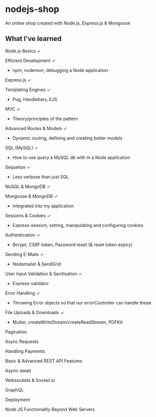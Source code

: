 # nodejs-shop

An online shop created with Node.js, Express.js & Mongoose


## What I've learned

Node.js Basics &check;

Efficient Development &check;
- npm, nodemon, debugging a Node application

Express.js &check;

Templating Engines &check;
- Pug, Handlebars, EJS

MVC &check;
- Theory/principles of the pattern

Advanced Routes & Models &check;
- Dynamic routing, defining and creating better models

SQL (MySQL) &check;
- How to use query a MySQL db with in a Node application

Sequelize &check;
- Less verbose than just SQL

NoSQL & MongoDB &check;

Mongoose & MongoDB &check;
- Integrated into my application

Sessions & Cookies &check;
- Express-session, setting, manipulating and configuring cookies

Authentication &check;
- Bcrypt, CSRF token, Password reset (& reset token expiry)

Sending E-Mails &check;
- Nodemailer & SendGrid

User Input Validation & Sanitisation &check;
- Express-validator

Error Handling &check;
- Throwing Error objects so that our errorController can handle these

File Uploads & Downloads &check;
- Multer, createWriteStream/createReadStream, PDFKit

Pagination

Async Requests

Handling Payments

Basic & Advanced REST API Features

Async-await

Websockets & Socket.io

GraphQL

Deployment

Node JS Functionality Beyond Web Servers
